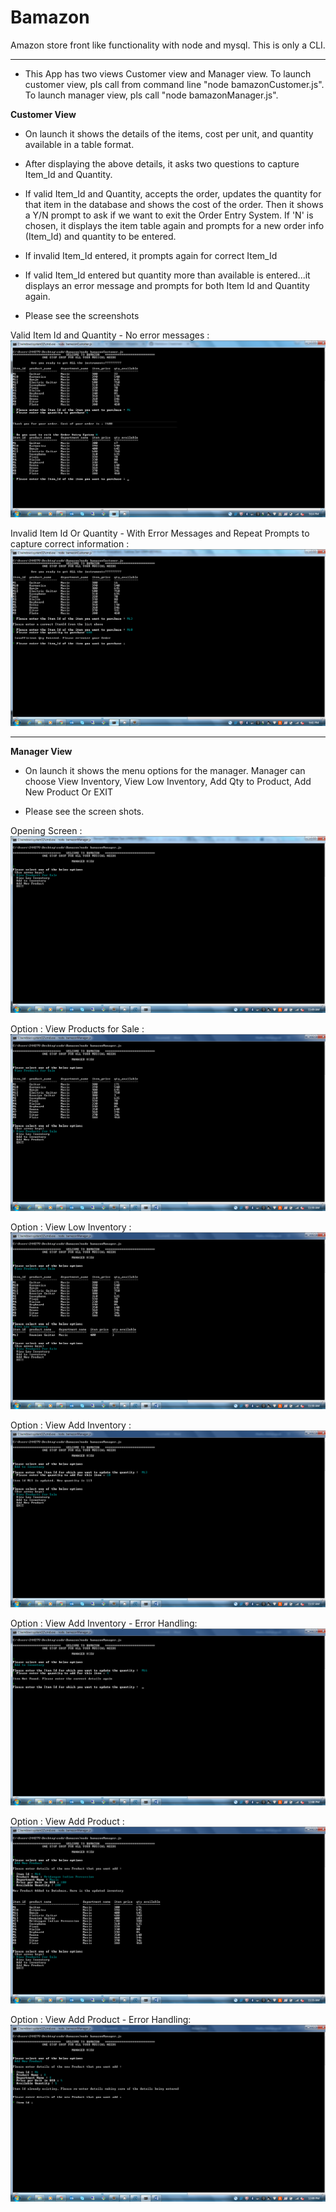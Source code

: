 # Bamazon
Amazon store front like functionality with node and mysql. This is only a CLI.

---

* This App has two views Customer view and Manager view. To launch customer view, pls call from command line "node bamazonCustomer.js". To launch manager view, pls call "node bamazonManager.js".

**Customer View** 

* On launch it shows the details of the items, cost per unit, and quantity available in a table format.

* After displaying the above details, it asks two questions to capture Item_Id and Quantity.

* If valid Item_Id and Quantity, accepts the order, updates the quantity for that item in the database and shows the cost of the order. Then it shows a Y/N prompt to ask if we want to exit the Order Entry System. If 'N' is chosen, it displays the item table again and prompts for a new order info (Item_Id) and quantity to be entered.

* If invalid Item_Id entered, it prompts again for correct Item_Id

* If valid Item_Id entered but quantity more than available is entered...it displays an error message and prompts for both Item Id and Quantity again.

* Please see the screenshots

Valid Item Id and Quantity - No error messages :
![alt-text](./screenshots/bamazon_running.png)

Invalid Item Id Or Quantity - With Error Messages and Repeat Prompts to capture correct information :
![alt-text](./screenshots/bamazon_exception_handling.png)

---

**Manager View**

* On launch it shows the menu options for the manager. Manager can choose View Inventory, View Low Inventory, Add Qty to Product, Add New Product Or EXIT

* Please see the screen shots.

Opening Screen :
![alt-text](./screenshots/MgrView_OpeningOptions.png)

Option : View Products for Sale :
![alt-text](./screenshots/MgrView_Viewforsale.png)

Option : View Low Inventory :
![alt-text](./screenshots/MgrView_ViewLowInv.png)

Option : View Add Inventory :
![alt-text](./screenshots/MgrView_AddInv.png)

Option : View Add Inventory - Error Handling:
![alt-text](./screenshots/MgrView_AddInv_ErrorHandle.png)

Option : View Add Product :
![alt-text](./screenshots/MgrView_AddProd.png)

Option : View Add Product - Error Handling:
![alt-text](./screenshots/MgrView_AddProd_ErrorHandle.png)





